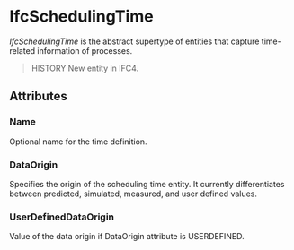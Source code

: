 # IfcSchedulingTime

_IfcSchedulingTime_ is the abstract supertype of entities that capture time-related information of processes.

> HISTORY New entity in IFC4.

## Attributes

### Name
Optional name for the time definition.

### DataOrigin
Specifies the origin of the scheduling time entity. It currently
    differentiates between predicted, simulated, measured, and user defined values.

### UserDefinedDataOrigin
Value of the data origin if DataOrigin attribute is USERDEFINED.
